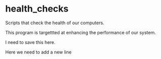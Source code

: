 # health_checks

Scripts that check the health of our computers.

This program is targettted at enhancing the performance of our system.

I need to save this here.

Here we need to add a new line
